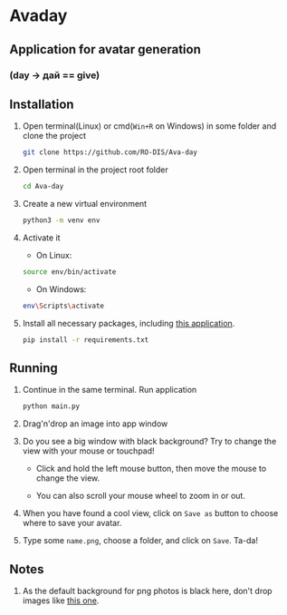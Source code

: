 # Avaday

## Application for avatar generation

### (day -> дай == give)

## Installation

1. Open terminal(Linux) or cmd(`Win+R` on Windows) in some folder and clone the project

   ```sh
   git clone https://github.com/RO-DIS/Ava-day
   ```

1. Open terminal in the project root folder

   ```sh
   cd Ava-day
   ```

1. Create a new virtual environment

   ```sh
   python3 -m venv env
   ```
1. Activate it

   - On Linux:
   ```sh
   source env/bin/activate
   ```
   - On Windows:
   ```sh
   env\Scripts\activate
   ```

1. Install all necessary packages, including [this application](https://stackoverflow.com/a/50194143).

    ```sh
    pip install -r requirements.txt
    ```

## Running

1. Continue in the same terminal. Run application

    ```sh
    python main.py
    ```

2. Drag'n'drop an image into app window

3. Do you see a big window with black background? Try to change the view with your mouse or touchpad!

   - Click and hold the left mouse button, then move the mouse to change the view. 

   - You can also scroll your mouse wheel to zoom in or out.

4. When you have found a cool view, click on `Save as` button to choose where to save your avatar.

5. Type some `name.png`, choose a folder, and click on `Save`. Ta-da!

## Notes

1. As the default background for png photos is black here, don't drop images like [this one](https://upload.wikimedia.org/wikipedia/ru/thumb/7/78/Trollface.svg/1200px-Trollface.svg.png).
